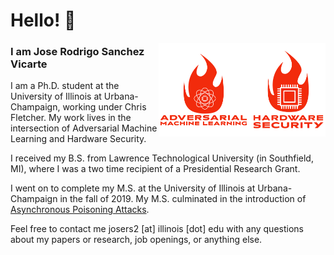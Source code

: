 # Hello! 👋
<!-- <a href="https://jose-sv.github.io/"><img alt="Fire CPU logo" src="https://github.com/jose-sv/jose-sv/raw/master/hw_fire.png" align="right" height="150" /></a> -->
<!-- <a href="https://jose-sv.github.io/"><img alt="Fire ML logo" src="https://github.com/jose-sv/jose-sv/raw/master/ml_fire.png" align="right" height="150" /></a> -->
<a href="https://jose-sv.github.io/"><img alt="Fire logo" src="https://github.com/jose-sv/jose-sv/raw/master/full.png" align="right" height="150" /></a>

### I am Jose Rodrigo Sanchez Vicarte

I am a Ph.D. student at the University of Illinois at Urbana-Champaign, working under Chris Fletcher. My work lives in the intersection of Adversarial Machine Learning and Hardware Security.

I received my B.S. from Lawrence Technological University (in Southfield, MI), where I was a two time recipient of a Presidential Research Grant.

I went on to complete my M.S. at the University of Illinois at Urbana-Champaign in the fall of 2019. My M.S. culminated in the introduction of [Asynchronous Poisoning Attacks](https://dl.acm.org/doi/abs/10.1145/3373376.3378462).

Feel free to contact me josers2 [at] illinois [dot] edu with any questions about my papers or research, job openings, or anything else.
